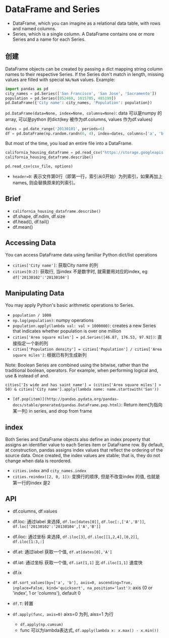 # DataFrame and Series
- DataFrame, which you can imagine as a relational data table, with rows and named columns.
- Series, which is a single column. A DataFrame contains one or more Series and a name for each Series.

## 创建
DataFrame objects can be created by passing a dict mapping string column names to their respective Series. If the Series don't match in length, missing values are filled with special `NA/NaN` values. Example:
```Python
import pandas as pd
city_names = pd.Series(['San Francisco', 'San Jose', 'Sacramento'])
population = pd.Series([852469, 1015785, 485199])
pd.DataFrame({'City name': city_names, 'Population': population})
```

`pd.DataFrame(data=None, index=None, columns=None)`: data 可以是numpy 的array, 可以是python 的dict(key 被作为df.columns, values 作为df.values)
```Python
dates = pd.date_range('20130101', periods=6)
df = pd.DataFrame(np.random.randn(6, 4), index=dates, columns=['a', 'b', 'c', 'd']) ## 创建一个6行4列的df, 行的key 为 dates, 4列的名字分别为'a', 'b', 'c', 'd'
```

But most of the time, you load an entire file into a DataFrame.
```Python
california_housing_dataframe = pd.read_csv("https://storage.googleapis.com/mledu-datasets/california_housing_train.csv", sep=",")
california_housing_dataframe.describe()
```

`pd.read_csv(csv_file, options)`

- `header=0`: 表示文件第0行（即第一行，索引从0开始）为列索引，如果再加上names, 则会替换原来的列索引。

## Brief
- `california_housing_dataframe.describe()`
- df.shape, df.ndim, df.size
- df.head(), df.tail()
- df.mean()

## Accessing Data
You can access DataFrame data using familiar Python dict/list operations

- `cities['City name']`: 获取City name 的列
- `cities[0:2]`: 获取行, 当index 不是数字时, 就需要用对应的index, eg `df['20130102':'20130104']`

## Manipulating Data
You may apply Python's basic arithmetic operations to Series.

- `population / 1000`
- `np.log(population)`: numpy operations
- `population.apply(lambda val: val > 1000000)`: creates a new Series that indicates whether population is over one million
- `cities['Area square miles'] = pd.Series([46.87, 176.53, 97.92])`: 直接指定一个新的列
- `cities['Population density'] = cities['Population'] / cities['Area square miles']`: 根据已有列生成新列

Note: Boolean Series are combined using the bitwise, rather than the traditional boolean, operators. For example, when performing logical and, use & instead of and.

`cities['Is wide and has saint name'] = (cities['Area square miles'] > 50) & cities['City name'].apply(lambda name: name.startswith('San'))`

- `[df.pop(item)](http://pandas.pydata.org/pandas-docs/stable/generated/pandas.DataFrame.pop.html)`: Return item(为指向某一列) in series, and drop from frame

## index
Both Series and DataFrame objects also define an index property that assigns an identifier value to each Series item or DataFrame row.
By default, at construction, pandas assigns index values that reflect the ordering of the source data. Once created, the index values are stable; that is, they do not change when data is reordered.

- `cities.index` and `city_names.index`
- `cities.reindex([2, 0, 1])`: 变换行的顺序, 但是不改变index 的值, 也就是第一行的index 是2

## API
- df.columns, df.values

- df.loc: 通过label 来选择, `df.loc[dates[0]]`, `df.loc[:,['A','B']]`, `df.loc['20130102':'20130104',['A','B']]`
- df.iloc: 通过坐标 来选择, `df.iloc[3]`, `df.iloc[[1,2,4],[0,2]]`, `df.iloc[1:3,:]`
- df.at: 通过label 获取一个值, `df.at[dates[0],'A']`
- df.iat: 通过坐标 获取一个值, `df.iat[1,1]` 比 `df.iloc[1,1]` 速度快
- df.ix

- `df.sort_values(by=['a', 'b'], axis=0, ascending=True, inplace=False, kind='quicksort', na_position='last')`: axis {0 or 'index', 1 or 'columns'}, default 0
- `df.T`: 转置
- `df.apply(func, axis=0)` aixs=0 为列, aixs=1 为行
	- `df.apply(np.cumsum)`
	- func 可以为lambda表达式, `df.apply(lambda x: x.max() - x.min())`

